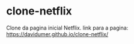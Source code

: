 # clone-netflix
Clone da pagina inicial Netflix.
link para a pagina: https://davidumer.github.io/clone-netflix/
